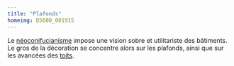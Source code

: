 ```yaml
---
title: "Plafonds"
homeimg: D5600_001915
---
```

Le [néoconifucianisme](/themes/confucius) impose une vision sobre et utilitariste des bâtiments. Le gros de la
décoration se concentre alors sur les plafonds, ainsi que sur les avancées des [toits](/themes/toit).